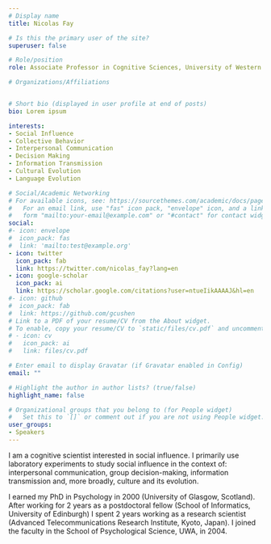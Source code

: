 ```yaml
---
# Display name
title: Nicolas Fay

# Is this the primary user of the site?
superuser: false

# Role/position
role: Associate Professor in Cognitive Sciences, University of Western Australia

# Organizations/Affiliations


# Short bio (displayed in user profile at end of posts)
bio: Lorem ipsum

interests:
- Social Influence
- Collective Behavior
- Interpersonal Communication
- Decision Making
- Information Transmission
- Cultural Evolution
- Language Evolution

# Social/Academic Networking
# For available icons, see: https://sourcethemes.com/academic/docs/page-builder/#icons
#   For an email link, use "fas" icon pack, "envelope" icon, and a link in the
#   form "mailto:your-email@example.com" or "#contact" for contact widget.
social:
#- icon: envelope
#  icon_pack: fas
#  link: 'mailto:test@example.org'
- icon: twitter
  icon_pack: fab
  link: https://twitter.com/nicolas_fay?lang=en
- icon: google-scholar
  icon_pack: ai
  link: https://scholar.google.com/citations?user=ntueIikAAAAJ&hl=en
#- icon: github
#  icon_pack: fab
#  link: https://github.com/gcushen
# Link to a PDF of your resume/CV from the About widget.
# To enable, copy your resume/CV to `static/files/cv.pdf` and uncomment the lines below.
# - icon: cv
#   icon_pack: ai
#   link: files/cv.pdf

# Enter email to display Gravatar (if Gravatar enabled in Config)
email: ""

# Highlight the author in author lists? (true/false)
highlight_name: false

# Organizational groups that you belong to (for People widget)
#   Set this to `[]` or comment out if you are not using People widget.
user_groups:
- Speakers
---
```

I am a cognitive scientist interested in social influence. I primarily use laboratory experiments to study social influence in the context of: interpersonal communication, group decision-making, information transmission and, more broadly, culture and its evolution.

I earned my PhD in Psychology in 2000 (University of Glasgow, Scotland). After working for 2 years as a postdoctoral fellow (School of Informatics, University of Edinburgh) I spent 2 years working as a research scientist (Advanced Telecommunications Research Institute, Kyoto, Japan). I joined the faculty in the School of Psychological Science, UWA, in 2004.
